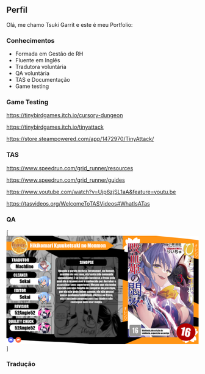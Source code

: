 ## Perfil

  Olá, me chamo Tsuki Garrit e este é meu Portfolio:

### Conhecimentos
- Formada em Gestão de RH
- Fluente em Inglês
- Tradutora voluntária
- QA voluntária
- TAS e Documentação
- Game testing
  

### Game Testing

  https://tinybirdgames.itch.io/cursory-dungeon

  https://tinybirdgames.itch.io/tinyattack

  https://store.steampowered.com/app/1472970/TinyAttack/

### TAS

  https://www.speedrun.com/grid_runner/resources 

  https://www.speedrun.com/grid_runner/guides 

  https://www.youtube.com/watch?v=Ujp6zjSL1aA&feature=youtu.be 

  https://tasvideos.org/WelcomeToTASVideos#WhatIsATas

### QA 

  [![QA](/assets/00.png)]

### Tradução









